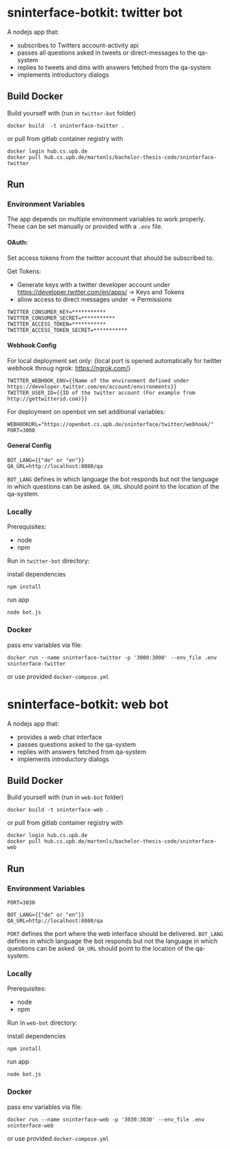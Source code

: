 # sninterface-botkit: twitter bot

A nodejs app that:
- subscribes to Twitters account-activity api
- passes all questions asked in tweets or direct-messages to the qa-system
- replies to tweets and dms with answers fetched from the qa-system
- implements introductory dialogs




## Build Docker

Build yourself with (run in `twitter-bot` folder)
```
docker build  -t sninterface-twitter .
```
 or pull from gitlab container registry with 
```
docker login hub.cs.upb.de
docker pull hub.cs.upb.de/martenls/bachelor-thesis-code/sninterface-twitter
```

## Run

### Environment Variables

The app depends on multiple environment variables to work properly.
These can be set manually or provided with a `.env` file.

#### OAuth:

Set access tokens from the twitter account that should be subscribed to.

Get Tokens: 
- Generate keys with a twitter developer account under https://developer.twitter.com/en/apps/ -> Keys and Tokens
- allow access to direct messages under -> Permissions
```
TWITTER_CONSUMER_KEY=***********
TWITTER_CONSUMER_SECRET=***********
TWITTER_ACCESS_TOKEN=***********
TWITTER_ACCESS_TOKEN_SECRET=***********
```

#### Webhook Config

For local deployment set only: (local port is opened automatically for twitter webhook throug ngrok: https://ngrok.com/)
```
TWITTER_WEBHOOK_ENV={{Name of the environment defined under https://developer.twitter.com/en/account/environments}}
TWITTER_USER_ID={{ID of the twitter account (For example from http://gettwitterid.com)}}
```

For deployment on openbot vm set additional variables:
```
WEBHOOKURL="https://openbot.cs.upb.de/sninterface/twitter/webhook/"
PORT=3000
```

#### General Config

```
BOT_LANG={{"de" or "en"}}
QA_URL=http://localhost:8080/qa
```
`BOT_LANG` defines in which language the bot responds but not the language in which questions can be asked.
`QA_URL` should point to the location of the qa-system.

### Locally

Prerequisites:
  - node
  - npm

Run in `twitter-bot` directory:


install dependencies

    npm install

run app

    node bot.js

### Docker

pass env variables via file:

```
docker run --name sninterface-twitter -p '3000:3000' --env_file .env sninterface-twitter
```

or use provided `docker-compose.yml`


# sninterface-botkit: web bot

A nodejs app that:
 - provides a web chat interface
 - passes questions asked to the qa-system
 - replies with answers fetched from qa-system
 - implements introductory dialogs


## Build Docker

Build yourself with (run in `web-bot` folder)
```
docker build -t sninterface-web .
```
 or pull from gitlab container registry with 
```
docker login hub.cs.upb.de
docker pull hub.cs.upb.de/martenls/bachelor-thesis-code/sninterface-web
```

## Run

### Environment Variables

```
PORT=3030

BOT_LANG={{"de" or "en"}}
QA_URL=http://localhost:8080/qa
```
`PORT` defines the port where the web interface should be delivered. `BOT_LANG` defines in which language the bot responds but not the language in which questions can be asked.
`QA_URL` should point to the location of the qa-system.

### Locally

Prerequisites:
  - node
  - npm

Run in `web-bot` directory:

install dependencies

    npm install

run app

    node bot.js

### Docker

pass env variables via file:

```
docker run --name sninterface-web -p '3030:3030' --env_file .env sninterface-web
```

or use provided `docker-compose.yml`